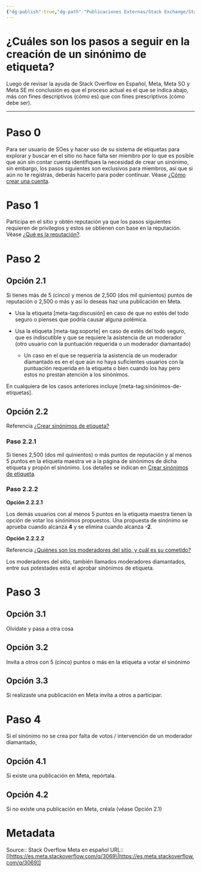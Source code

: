 ```yaml
---
{"dg-publish":true,"dg-path":"Publicaciones Externas/Stack Exchange/Stack Overflow en español/Stack Overflow en español Meta/es.meta.stackoverflow.com-3069.md","permalink":"/publicaciones-externas/stack-exchange/stack-overflow-en-espanol/stack-overflow-en-espanol-meta/es-meta-stackoverflow-com-3069/","title":"¿Cuáles son los pasos a seguir en la creación de un sinónimo de etiqueta?","hide":true,"noteIcon":"\"0\"","created":"2024-04-03T12:49:10.680-06:00","updated":"2024-04-05T16:44:02.285-06:00"}
---
```


# ¿Cuáles son los pasos a seguir en la creación de un sinónimo de etiqueta?

Luego de revisar la ayuda de Stack Overflow en Español, Meta, Meta SO y Meta SE mi conclusión es que el proceso actual es el que se indica abajo, más con fines descriptivos (cómo es) que con fines prescriptivos (cómo debe ser).

<hr>

# Paso 0

Para ser usuario de SOes y hacer uso de su sistema de etiquetas para explorar y buscar en el sitio no hace falta ser miembro por lo que es posible que aún sin contar cuenta identifiques la necesidad de crear un sinónimo, sin embargo, los pasos siguientes son exclusivos para miembros, así que si aún no te registras, deberás hacerlo para poder continuar. Véase [¿Cómo crear una cuenta](https://es.stackoverflow.com/help/creating-accounts).

# Paso 1 

Participa en el sitio y obtén reputación ya que los pasos siguientes requieren de privilegios y estos se obtienen con base en la reputación. Véase [¿Qué es la reputación?](https://es.stackoverflow.com/help/whats-reputation).

# Paso 2 

## Opción 2.1

Si tienes más de 5 (cinco) y menos de 2,500 (dos mil quinientos) puntos de reputación o 2,500 o más y así lo deseas haz una publicación en Meta. 

- Usa la etiqueta [meta-tag:discusión] en caso de que no estés del todo seguro o pienses que podría causar alguna polémica.
- Usa la etiqueta [meta-tag:soporte] en caso de estés del todo seguro, que es indiscutible y que se requiere la asistencia de un moderador (otro usuario con la puntuación requerida o un moderador diamantado)

   - Un caso en el que se requeriría la asistencia de un moderador diamantado es en el que aún no haya suficientes usuarios con la puntuación requerida en la etiqueta o bien cuando los hay pero estos no prestan atención a los sinónimos.

En cualquiera de los casos anteriores incluye [meta-tag:sinónimos-de-etiquetas].

## Opción 2.2

Referencia [¿Crear sinónimos de etiqueta?](https://es.stackoverflow.com/help/privileges/suggest-tag-synonyms)

### Paso 2.2.1

Si tienes 2,500 (dos mil quinientos) o más puntos de reputación y al menos 5 puntos en la etiqueta maestra ve a la página de sinónimos de dicha etiqueta y propón el sinónimo. Los detalles se indican en [Crear sinónimos de etiqueta](https://es.stackoverflow.com/help/privileges/suggest-tag-synonyms).

### Paso 2.2.2

**Opción 2.2.2.1**

Los demás usuarios con al menos 5 puntos en la etiqueta maestra tienen la opción de votar los sinónimos propuestos. Una propuesta de sinónimo se aprueba cuando alcanza **4** y se elimina cuando alcanza **-2**.

**Opción 2.2.2.2**

Referencia [¿Quiénes son los moderadores del sitio, y cuál es su cometido?](https://es.stackoverflow.com/help/site-moderators)

Los moderadores del sitio, también llamados moderadores diamantados, entre sus potestades está el aprobar sinónimos de etiqueta.

# Paso 3

## Opción 3.1

Olvídate y pasa a otra cosa

## Opción 3.2

Invita a otros con 5 (cinco) puntos o más en la etiqueta a votar el sinónimo

## Opción 3.3

Si realizaste una publicación en Meta invita a otros a participar.

# Paso 4

Si el sinónimo no se crea por falta de votos / intervención de un moderador diamantado, 

## Opción 4.1 

Si existe una publicación en Meta, repórtala.

## Opción 4.2

Si no existe una publicación en Meta, créala (véase Opción 2.1) 

# Metadata
Source:: Stack Overflow Meta en español
URL:: [[https://es.meta.stackoverflow.com/q/3069\|https://es.meta.stackoverflow.com/q/3069]]

